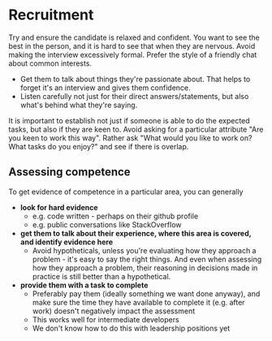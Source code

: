 # Recruitment

Try and ensure the candidate is relaxed and confident. You want to see the best in the person, and it is hard to see that when they are nervous. Avoid making the interview excessively formal. Prefer the style of a friendly chat about common interests.

* Get them to talk about things they're passionate about. That helps to forget it's an interview and gives them confidence.
* Listen carefully not just for their direct answers/statements, but also what's behind what they're saying.

It is important to establish not just if someone is able to do the expected tasks, but also if they are keen to. Avoid asking for a particular attribute "Are you keen to work this way". Rather ask "What would you like to work on? What tasks do you enjoy?" and see if there is overlap.

## Assessing competence

To get evidence of competence in a particular area, you can generally

* **look for hard evidence**
  * e.g. code written - perhaps on their github profile
  * e.g. public conversations like StackOverflow
* **get them to talk about their experience, where this area is covered, and identify evidence here**
  * Avoid hypotheticals, unless you're evaluating how they approach a problem - it's easy to say the right things. And even when assessing how they approach a problem, their reasoning in decisions made in practice is still better than a hypothetical.
* **provide them with a task to complete**
  * Preferably pay them \(ideally something we want done anyway\), and make sure the time they have available to complete it \(e.g. after work\) doesn't negatively impact the assessment
  * This works well for intermediate developers
  * We don't know how to do this with leadership positions yet

